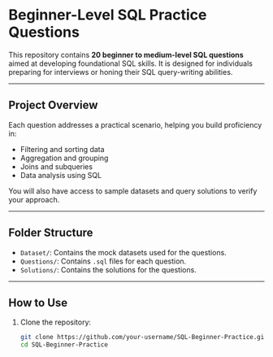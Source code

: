 # Beginner-Level SQL Practice Questions

This repository contains **20 beginner to medium-level SQL questions** aimed at developing foundational SQL skills. It is designed for individuals preparing for interviews or honing their SQL query-writing abilities.

---

## **Project Overview**
Each question addresses a practical scenario, helping you build proficiency in:
- Filtering and sorting data
- Aggregation and grouping
- Joins and subqueries
- Data analysis using SQL

You will also have access to sample datasets and query solutions to verify your approach.

---

## **Folder Structure**
- `Dataset/`: Contains the mock datasets used for the questions. 
- `Questions/`: Contains `.sql` files for each question.
- `Solutions/`: Contains the solutions for the questions.

---

## **How to Use**
1. Clone the repository:
   ```bash
   git clone https://github.com/your-username/SQL-Beginner-Practice.git
   cd SQL-Beginner-Practice
